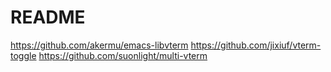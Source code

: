 README
======

https://github.com/akermu/emacs-libvterm
https://github.com/jixiuf/vterm-toggle
https://github.com/suonlight/multi-vterm

